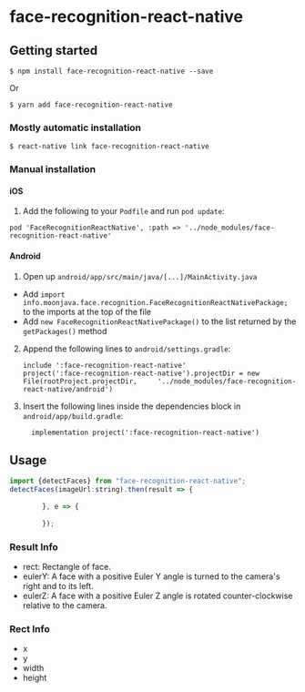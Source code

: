 
# face-recognition-react-native

## Getting started

`$ npm install face-recognition-react-native --save`

Or

`$ yarn add face-recognition-react-native`

### Mostly automatic installation

`$ react-native link face-recognition-react-native`

### Manual installation


#### iOS

1. Add the following to your `Podfile` and run `pod update`:
```
pod 'FaceRecognitionReactNative', :path => '../node_modules/face-recognition-react-native'
```

#### Android

1. Open up `android/app/src/main/java/[...]/MainActivity.java`
  - Add `import info.moonjava.face.recognition.FaceRecognitionReactNativePackage;` to the imports at the top of the file
  - Add `new FaceRecognitionReactNativePackage()` to the list returned by the `getPackages()` method
2. Append the following lines to `android/settings.gradle`:
  	```
  	include ':face-recognition-react-native'
  	project(':face-recognition-react-native').projectDir = new File(rootProject.projectDir, 	'../node_modules/face-recognition-react-native/android')
  	```
3. Insert the following lines inside the dependencies block in `android/app/build.gradle`:
  	```
      implementation project(':face-recognition-react-native')
  	```


## Usage
```javascript
import {detectFaces} from "face-recognition-react-native";
detectFaces(imageUrl:string).then(result => {
            
        }, e => {
            
        });
```

### Result Info
* rect: Rectangle of face.
* eulerY: A face with a positive Euler Y angle is turned to the camera's right and to its left.
* eulerZ: A face with a positive Euler Z angle is rotated counter-clockwise relative to the camera.

### Rect Info

* x
* y
* width
* height
